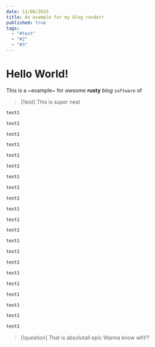 ```yaml
---
date: 11/08/2025
title: An example for my blog renderr
published: true
tags:
  - "#test"
  - "#2"
  - "#3"
---
```


# Hello World!

This is a ~example~ for _awsome_ **rusty** _blog_ `software` of

> [!test]
> This is super neat

```rust
test1
```

```rust
test1
```

```rust
test1
```

```rust
test1
```

```rust
test1
```

```rust
test1
```

```rust
test1
```

```rust
test1
```

```rust
test1
```

```rust
test1
```

```rust
test1
```

```rust
test1
```

```rust
test1
```

```rust
test1
```

```rust
test1
```

```rust
test1
```

```rust
test1
```

```rust
test1
```

```rust
test1
```

```rust
test1
```

```rust
test1
```

> [!question]
> That is absolutall epic
> Wanna know whY?
